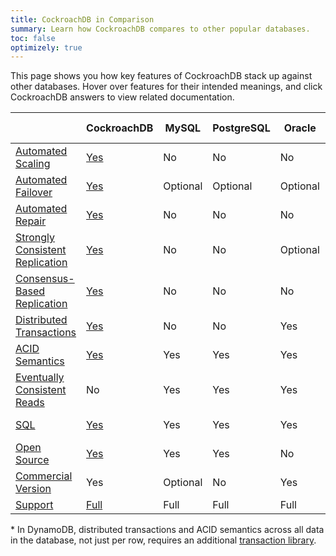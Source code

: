 ```yaml
---
title: CockroachDB in Comparison
summary: Learn how CockroachDB compares to other popular databases.
toc: false
optimizely: true
---
```


<script>
$(function() {
    $('[data-toggle="tooltip"]').tooltip();
});
</script>

This page shows you how key features of CockroachDB stack up against other databases. Hover over features for their intended meanings, and click CockroachDB answers to view related documentation.

| | CockroachDB | MySQL | PostgreSQL | Oracle | SQL Server |Cassandra | HBase | MongoDB | DynamoDB | Spanner
--|--|--|--|--|--|--|--|--|--|--
<a href="#" data-toggle="tooltip" title="Automatic and continuous rebalancing of data between the nodes of a cluster.">Automated Scaling</a> | [Yes](frequently-asked-questions.html#how-does-cockroachdb-scale) | No | No | No | No | Yes | Yes  | Yes | Yes | Yes
<a href="#" data-toggle="tooltip" title="Uninterrupted availability of data through small- and large-scale failures, from server restarts to datacenter outages.">Automated Failover</a> | [Yes](frequently-asked-questions.html#how-does-cockroachdb-survive-failures) | Optional | Optional | Optional | Optional | Yes | Yes | Yes | Yes | Yes
<a href="#" data-toggle="tooltip" title="Automatic repair of missing data after failures, using unaffected replicas as sources.">Automated Repair</a> | [Yes](frequently-asked-questions.html#how-does-cockroachdb-survive-failures) | No | No | No | No | Yes | Yes | Yes | Yes | Yes
<a href="#" data-toggle="tooltip" title="Once a transaction is committed, all reads are guaranteed to see it.">Strongly Consistent Replication</a> | [Yes](frequently-asked-questions.html#how-is-cockroachdb-strongly-consistent) | No | No | Optional | Optional | Optional | No | No | Yes | Yes
<a href="#" data-toggle="tooltip" title="Guarantee that progress can be made as long as any majority of nodes is available (e.g., 3 of 5).">Consensus-Based Replication</a> | [Yes](frequently-asked-questions.html#how-is-cockroachdb-strongly-consistent) | No | No | No | No | Optional | No | No | Yes | Yes
<a href="#" data-toggle="tooltip" title="Correctly committed transactions across a distributed cluster, whether it’s a few nodes in a single location or many nodes in multiple datacenters.">Distributed Transactions</a> | [Yes](frequently-asked-questions.html#does-cockroachdb-support-distributed-transactions) | No | No | Yes | Yes | No | No | No | No* | Yes
<a href="#" data-toggle="tooltip" title="Guarantee that every transaction provides atomicity, consistency, isolation, and durability.">ACID Semantics</a> | [Yes](frequently-asked-questions.html#do-transactions-in-cockroachdb-guarantee-acid-semantics) | Yes | Yes | Yes | Yes | No | Row-only | Document-only | Row-only* | Yes
<a href="#" data-toggle="tooltip" title="Optionally allows reading from replicas that do not have the most recently written data.">Eventually Consistent Reads</a> | No | Yes | Yes | Yes | Yes | Yes | Yes | Yes | Yes | Yes
<a href="#" data-toggle="tooltip" title="Developer endpoint is based on the SQL database query language standard.">SQL</a> | [Yes](frequently-asked-questions.html#why-is-cockroachdb-sql) | Yes | Yes | Yes | Yes | No | No | No | No | Read-only
<a href="#" data-toggle="tooltip" title="Source code of the database is freely available for study, change, and distribution to anyone and for any purpose.">Open Source</a> | [Yes](contribute-to-cockroachdb.html) | Yes | Yes | No | No | Yes | Yes | Yes | No | No
<a href="#" data-toggle="tooltip" title="Enterprise or expanded version of the database available to paying customers.">Commercial Version</a> | Yes | Optional | No | Yes | Yes | Optional | Optional | Optional | Yes | Yes
<a href="#" data-toggle="tooltip" title='Guidance on database usage and troubleshooting, either "Limited" (free, community-based) or "Full" (paid, 24/7 access to dedicated staff).'>Support</a> | [Full](https://www.cockroachlabs.com/pricing/) | Full | Full | Full | Full | Full | Full | Full | Full | Full

\* In DynamoDB, distributed transactions and ACID semantics across all data in the database, not just per row, requires an additional [transaction library](https://aws.amazon.com/blogs/aws/dynamodb-transaction-library/).

